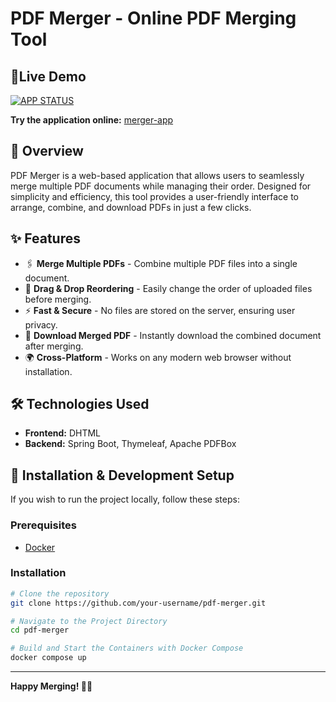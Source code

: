 # PDF Merger - Online PDF Merging Tool

## 🚀Live Demo
[![APP STATUS](https://img.shields.io/badge/app%20status-up-brightgreen?style=for-the-badge)](https://merger-app.almapas.com)

**Try the application online:** [merger-app](https://merger-app.almapas.com)

## 📖 Overview
PDF Merger is a web-based application that allows users to seamlessly merge multiple PDF documents while managing their order. Designed for simplicity and efficiency, this tool provides a user-friendly interface to arrange, combine, and download PDFs in just a few clicks.

## ✨ Features
- 🖇 **Merge Multiple PDFs** - Combine multiple PDF files into a single document.
- 🔄 **Drag & Drop Reordering** - Easily change the order of uploaded files before merging.
- ⚡ **Fast & Secure** - No files are stored on the server, ensuring user privacy.
- 📂 **Download Merged PDF** - Instantly download the combined document after merging.
- 🌍 **Cross-Platform** - Works on any modern web browser without installation.

## 🛠️ Technologies Used
- **Frontend:** DHTML
- **Backend:** Spring Boot, Thymeleaf, Apache PDFBox

## 📜 Installation & Development Setup
If you wish to run the project locally, follow these steps:

### Prerequisites
- [Docker](https://www.docker.com/)

### Installation
```bash
# Clone the repository
git clone https://github.com/your-username/pdf-merger.git

# Navigate to the Project Directory
cd pdf-merger

# Build and Start the Containers with Docker Compose
docker compose up

```

---
**Happy Merging! 📝✨**

